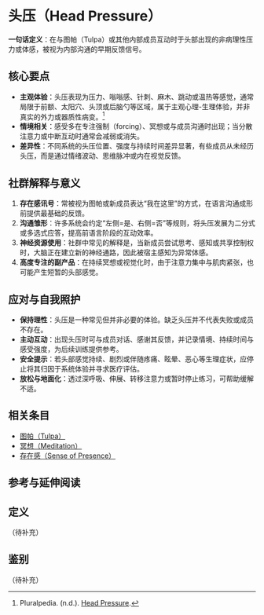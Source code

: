 # 头压（Head Pressure）

**一句话定义**：在与图帕（Tulpa）或其他内部成员互动时于头部出现的非病理性压力或体感，被视为内部沟通的早期反馈信号。

## 核心要点

- **主观体验**：头压表现为压力、嗡嗡感、针刺、麻木、跳动或温热等感觉，通常局限于前额、太阳穴、头顶或后脑勺等区域，属于主观心理-生理体验，并非真实的外力或器质性病变。[^headpressure-pluralpedia]
- **情境相关**：感受多在专注强制（forcing）、冥想或与成员沟通时出现；当分散注意力或中断互动时通常会减弱或消失。
- **差异性**：不同系统的头压位置、强度与持续时间差异显著，有些成员从未经历头压，而是通过情绪波动、思维脉冲或内在视觉反馈。

## 社群解释与意义

1. **存在感讯号**：常被视为图帕或新成员表达“我在这里”的方式，在语言沟通成形前提供最基础的反馈。
2. **沟通雏形**：许多系统会约定“左侧=是、右侧=否”等规则，将头压发展为二分式或多选式应答，提高前语言阶段的互动效率。
3. **神经资源使用**：社群中常见的解释是，当新成员尝试思考、感知或共享控制权时，大脑正在建立新的神经通路，因此被宿主感知为异常体感。
4. **高度专注的副产品**：在持续冥想或视觉化时，由于注意力集中与肌肉紧张，也可能产生短暂的头部感觉。

## 应对与自我照护

- **保持理性**：头压是一种常见但并非必要的体验。缺乏头压并不代表失败或成员不存在。
- **主动互动**：出现头压时可与成员对话、感谢其反馈，并记录情境、持续时间与感受强度，为后续训练提供参考。
- **安全提示**：若头部感觉持续、剧烈或伴随疼痛、眩晕、恶心等生理症状，应停止将其归因于系统体验并寻求医疗评估。
- **放松与地面化**：透过深呼吸、伸展、转移注意力或暂时停止练习，可帮助缓解不适。

## 相关条目

- [图帕（Tulpa）](../系统角色与类型/tulpa.md)
- [冥想（Meditation）](../实践与支持/冥想.md)
- [存在感（Sense of Presence）](存在感.md)

## 参考与延伸阅读

[^headpressure-pluralpedia]: Pluralpedia. (n.d.). [Head Pressure](https://pluralpedia.org/w/Head_pressure).

## 定义
（待补充）

## 鉴别
（待补充）
